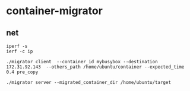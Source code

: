 # container-migrator

## net
```iperf
iperf -s
ierf -c ip
```

```client
./migrator client  --container_id mybusybox --destination 172.31.92.143  --others_path /home/ubuntu/container --expected_time 0.4 pre_copy
``` 

```server
./migrator server --migrated_container_dir /home/ubuntu/target
```